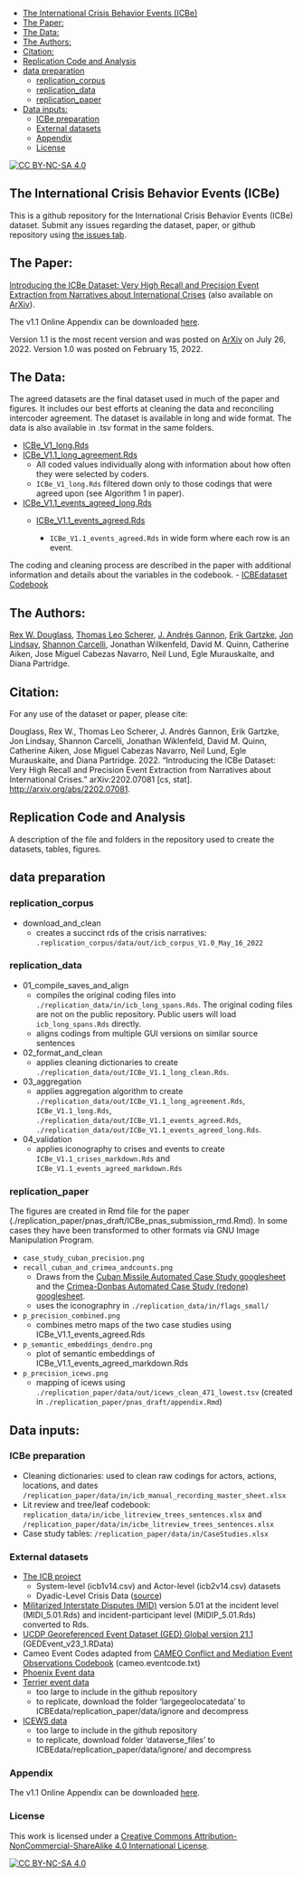 
-   <a href="#the-international-crisis-behavior-events-icbe"
    id="toc-the-international-crisis-behavior-events-icbe">The International
    Crisis Behavior Events (ICBe)</a>
-   <a href="#the-paper" id="toc-the-paper">The Paper:</a>
-   <a href="#the-data" id="toc-the-data">The Data:</a>
-   <a href="#the-authors" id="toc-the-authors">The Authors:</a>
-   <a href="#citation" id="toc-citation">Citation:</a>
-   <a href="#replication-code-and-analysis"
    id="toc-replication-code-and-analysis">Replication Code and Analysis</a>
-   <a href="#data-preparation" id="toc-data-preparation">data
    preparation</a>
    -   <a href="#replication_corpus"
        id="toc-replication_corpus">replication_corpus</a>
    -   <a href="#replication_data"
        id="toc-replication_data">replication_data</a>
    -   <a href="#replication_paper"
        id="toc-replication_paper">replication_paper</a>
-   <a href="#data-inputs" id="toc-data-inputs">Data inputs:</a>
    -   <a href="#icbe-preparation" id="toc-icbe-preparation">ICBe
        preparation</a>
    -   <a href="#external-datasets" id="toc-external-datasets">External
        datasets</a>
    -   <a href="#appendix" id="toc-appendix">Appendix</a>
    -   <a href="#license" id="toc-license">License</a>

<!-- README.md is generated from README.Rmd. Please edit that file -->

[![CC BY-NC-SA
4.0](https://img.shields.io/badge/License-CC%20BY--NC--SA%204.0-lightgrey.svg)](http://creativecommons.org/licenses/by-nc-sa/4.0/)

## The International Crisis Behavior Events (ICBe)

This is a github repository for the International Crisis Behavior Events
(ICBe) dataset. Submit any issues regarding the dataset, paper, or
github repository using [the issues
tab](https://github.com/CenterForPeaceAndSecurityStudies/ICBEdataset/issues/new/choose).

## The Paper:

[Introducing the ICBe Dataset: Very High Recall and Precision Event
Extraction from Narratives about International
Crises](https://github.com/CenterForPeaceAndSecurityStudies/ICBEdataset/raw/master/replication_paper/arxiv_draft/paper.pdf)
(also available on [ArXiv](https://arxiv.org/abs/2202.07081)).

The v1.1 Online Appendix can be downloaded
[here](https://github.com/CenterForPeaceAndSecurityStudies/ICBEdataset/raw/master/replication_paper/arxiv_draft/appendix.pdf).

Version 1.1 is the most recent version and was posted on
[ArXiv](https://arxiv.org/abs/2202.07081) on July 26, 2022. Version 1.0
was posted on February 15, 2022.

## The Data:

The agreed datasets are the final dataset used in much of the paper and
figures. It includes our best efforts at cleaning the data and
reconciling intercoder agreement. The dataset is available in long and
wide format. The data is also available in .tsv format in the same
folders.

-   [ICBe_V1_long.Rds](https://github.com/CenterForPeaceAndSecurityStudies/ICBEdataset/blob/master/replication_data/out/ICBe_V1_long_agreed.Rds)
-   [ICBe_V1.1_long_agreement.Rds](https://github.com/CenterForPeaceAndSecurityStudies/ICBEdataset/blob/master/replication_data/out/ICBe_V1_wide_agreed.Rds)
    -   All coded values individually along with information about how
        often they were selected by coders.  
    -   `ICBe_V1_long.Rds` filtered down only to those codings that were
        agreed upon (see Algorithm 1 in paper).
-   [ICBe_V1.1_events_agreed_long.Rds](https://github.com/CenterForPeaceAndSecurityStudies/ICBEdataset/blob/master/replication_data/out/ICBe_V1_wide_agreed.Rds)
    -   [ICBe_V1.1_events_agreed.Rds](https://github.com/CenterForPeaceAndSecurityStudies/ICBEdataset/blob/master/replication_data/out/ICBe_V1_wide_agreed_long.Rds)

        -   `ICBe_V1.1_events_agreed.Rds` in wide form where each row is
            an event.

The coding and cleaning process are described in the paper with
additional information and details about the variables in the
codebook. - [ICBEdataset
Codebook](https://docs.google.com/document/d/1aJkweohbfIWtNpJw1CmXbeIiK6czbJ5iPyKwiYP1YlU/edit?usp=sharing)

## The Authors:

[Rex W. Douglass](http://www.rexdouglass.com), [Thomas Leo
Scherer](http://tlscherer.com/), [J. Andrés
Gannon](https://jandresgannon.com/), [Erik
Gartzke](http://erikgartzke.com/), [Jon
Lindsay](https://www.jonrlindsay.com/), [Shannon
Carcelli](https://www.shannoncarcelli.com/), Jonathan Wilkenfeld, David
M. Quinn, Catherine Aiken, Jose Miguel Cabezas Navarro, Neil Lund, Egle
Murauskaite, and Diana Partridge.

## Citation:

For any use of the dataset or paper, please cite:

Douglass, Rex W., Thomas Leo Scherer, J. Andrés Gannon, Erik Gartzke,
Jon Lindsay, Shannon Carcelli, Jonathan Wiklenfeld, David M. Quinn,
Catherine Aiken, Jose Miguel Cabezas Navarro, Neil Lund, Egle
Murauskaite, and Diana Partridge. 2022. “Introducing the ICBe Dataset:
Very High Recall and Precision Event Extraction from Narratives about
International Crises.” arXiv:2202.07081 \[cs, stat\].
<http://arxiv.org/abs/2202.07081>.

## Replication Code and Analysis

A description of the file and folders in the repository used to create
the datasets, tables, figures.

## data preparation

### replication_corpus

-   download_and_clean
    -   creates a succinct rds of the crisis narratives:
        `.replication_corpus/data/out/icb_corpus_V1.0_May_16_2022`

### replication_data

-   01_compile_saves_and_align
    -   compiles the original coding files into
        `./replication_data/in/icb_long_spans.Rds`. The original coding
        files are not on the public repository. Public users will load
        `icb_long_spans.Rds` directly.
    -   aligns codings from multiple GUI versions on similar source
        sentences
-   02_format_and_clean
    -   applies cleaning dictionaries to create
        `./replication_data/out/ICBe_V1.1_long_clean.Rds`.
-   03_aggregation
    -   applies aggregation algorithm to create
        `./replication_data/out/ICBe_V1.1_long_agreement.Rds`,
        `ICBe_V1.1_long.Rds`,
        `./replication_data/out/ICBe_V1.1_events_agreed.Rds`,
        `./replication_data/out/ICBe_V1.1_events_agreed_long.Rds`.
-   04_validation
    -   applies iconography to crises and events to create
        `ICBe_V1.1_crises_markdown.Rds` and
        `ICBe_V1.1_events_agreed_markdown.Rds`

### replication_paper

The figures are created in Rmd file for the paper
(./replication_paper/pnas_draft/ICBe_pnas_submission_rmd.Rmd). In some
cases they have been transformed to other formats via GNU Image
Manipulation Program.

-   `case_study_cuban_precision.png`
-   `recall_cuban_and_crimea_andcounts.png`
    -   Draws from the [Cuban Missile Automated Case Study
        googlesheet](https://docs.google.com/spreadsheets/d/1NuRWFB1HEbQbJu_JoEzJ9WYk7kfwwCryF7wBfKPT6uc/edit?usp=sharing)
        and the [Crimea-Donbas Automated Case Study (redone)
        googlesheet](https://docs.google.com/spreadsheets/d/1YesAx1CkYCgrEi_WVJ9aho60HesWA6p-3XMma9IzBrI/edit?usp=sharing).
    -   uses the iconographry in `./replication_data/in/flags_small/`
-   `p_precision_combined.png`
    -   combines metro maps of the two case studies using
        ICBe_V1.1_events_agreed.Rds
-   `p_semantic_embeddings_dendro.png`
    -   plot of semantic embeddings of
        ICBe_V1.1_events_agreed_markdown.Rds
-   `p_precision_icews.png`
    -   mapping of icews using
        `./replication_paper/data/out/icews_clean_471_lowest.tsv`
        (created in `./replication_paper/pnas_draft/appendix.Rmd`)

## Data inputs:

### ICBe preparation

-   Cleaning dictionaries: used to clean raw codings for actors,
    actions, locations, and dates
    `/replication_paper/data/in/icb_manual_recording_master_sheet.xlsx`
-   Lit review and tree/leaf codebook:
    `replication_data/in/icbe_litreview_trees_sentences.xlsx` and
    `/replication_paper/data/in/icbe_litreview_trees_sentences.xlsx`
-   Case study tables: `/replication_paper/data/in/CaseStudies.xlsx`

### External datasets

-   [The ICB project](https://sites.duke.edu/icbdata/)
    -   System-level (icb1v14.csv) and Actor-level (icb2v14.csv)
        datasets
    -   Dyadic-Level Crisis Data
        ([source](https://sites.duke.edu/icbdata/data-collections/))
-   [Militarized Interstate Disputes
    (MID)](https://correlatesofwar.org/data-sets/MIDs) version 5.01 at
    the incident level (MIDI_5.01.Rds) and incident-participant level
    (MIDIP_5.01.Rds) converted to Rds.
-   [UCDP Georeferenced Event Dataset (GED) Global version
    21.1](https://ucdp.uu.se/downloads/index.html#ged_global)
    (GEDEvent_v23_1.RData)
-   Cameo Event Codes adapted from [CAMEO Conflict and Mediation Event
    Observations
    Codebook](https://parusanalytics.com/eventdata/cameo.dir/CAMEO.09b6.pdf)
    (cameo.eventcode.txt)
-   [Phoenix Event
    data](https://databank.illinois.edu/datasets/IDB-2796521)
-   [Terrier event data](https://osf.io/4m2u7/files/)
    -   too large to include in the github repository
    -   to replicate, download the folder ‘largegeolocatedata’ to
        ICBEdata/replication_paper/data/ignore and decompress
-   [ICEWS
    data](https://dataverse.harvard.edu/dataset.xhtml?persistentId=doi:10.7910/DVN/28075&version=30.0)
    -   too large to include in the github repository
    -   to replicate, download folder ‘dataverse_files’ to
        ICBEdata/replication_paper/data/ignore/ and decompress

### Appendix

The v1.1 Online Appendix can be downloaded
[here](https://github.com/CenterForPeaceAndSecurityStudies/ICBEdataset/raw/master/replication_paper/arxiv_draft/appendix.pdf).

### License

This work is licensed under a [Creative Commons
Attribution-NonCommercial-ShareAlike 4.0 International
License](http://creativecommons.org/licenses/by-nc-sa/4.0/).

[![CC BY-NC-SA
4.0](https://licensebuttons.net/l/by-nc-sa/4.0/88x31.png)](http://creativecommons.org/licenses/by-nc-sa/4.0/)
